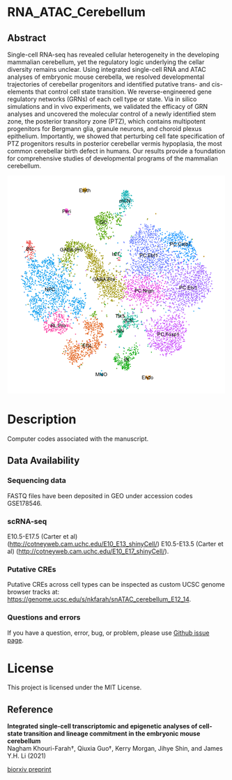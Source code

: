 # RNA_ATAC_Cerebellum

## Abstract
Single-cell RNA-seq has revealed cellular heterogeneity in the developing mammalian cerebellum, yet the regulatory logic underlying the cellar diversity remains unclear. Using integrated single-cell RNA and ATAC analyses of embryonic mouse cerebella, we resolved developmental trajectories of cerebellar progenitors and identified putative trans- and cis-elements that control cell state transition. We reverse-engineered gene regulatory networks (GRNs) of each cell type or state. Via in silico simulations and in vivo experiments, we validated the efficacy of GRN analyses and uncovered the molecular control of a newly identified stem zone, the posterior transitory zone (PTZ), which contains multipotent progenitors for Bergmann glia, granule neurons, and choroid plexus epithelium. Importantly, we showed that perturbing cell fate specification of PTZ progenitors results in posterior cerebellar vermis hypoplasia, the most common cerebellar birth defect in humans. Our results provide a foundation for comprehensive studies of developmental programs of the mammalian cerebellum.

![Graphical abstract](https://github.com/JLiLab/Cerebellum/blob/master/Images/cellType.png)

# Description
Computer codes associated with the manuscript.

## Data Availability
### Sequencing data
FASTQ files have been deposited in GEO under accession codes GSE178546. 

### scRNA-seq
E10.5-E17.5 (Carter et al) (http://cotneyweb.cam.uchc.edu/E10_E13_shinyCell/) 
E10.5-E13.5 (Carter et al) (http://cotneyweb.cam.uchc.edu/E10_E17_shinyCell/). 

### Putative CREs
Putative CREs across cell types can be inspected as custom UCSC genome browser tracks at: https://genome.ucsc.edu/s/nkfarah/snATAC_cerebellum_E12_14. 


### Questions and errors
If you have a question, error, bug, or problem, please use [Github issue page](https://github.com/JLiLab/RNA_ATAC_Cerebellum/issues).

# License
This project is licensed under the MIT License.

## Reference
**Integrated single-cell transcriptomic and epigenetic analyses of cell-state transition and lineage commitment in the embryonic mouse cerebellum**  
Nagham Khouri-Farah†, Qiuxia Guo†, Kerry Morgan, Jihye Shin, and James Y.H. Li (2021)

[biorxiv preprint](https://www.biorxiv.org/content/early/2018/10/11/440818)
